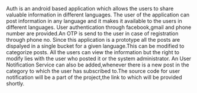 Auth is an android based application which allows the users to share valuable information in different languages.
The user of the application can post information in any language and it makes it available to the users in different languages.
User authentication through facebook,gmail and phone number are provided.An OTP is send to the user in case of registration through phone no.
Since this application is a prototype all the posts are dispalyed in a single bucket for a given language.This can be modified to categorize posts.
All the users can view the information but the right to modify lies with the user who posted it or the system administrator.
An User Notification Service can also be added,whenever there is a new post in the category to which the user has subscribed to.The source code for user notification will be a part of the project,the link to which will be provided shortly.
